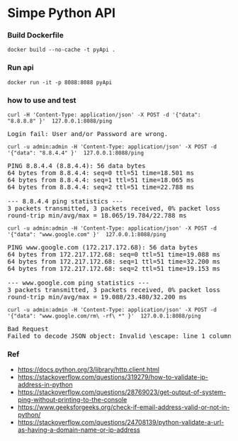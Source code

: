 # Simpe Python API


### Build Dockerfile
	docker build --no-cache -t pyApi .

### Run api
	docker run -it -p 8088:8088 pyApi


### how to use and test
	curl -H 'Content-Type: application/json' -X POST -d '{"data": "8.8.8.8" }'  127.0.0.1:8088/ping
<pre>
Login fail: User and/or Password are wrong.
</pre>

	curl -u admin:admin -H 'Content-Type: application/json' -X POST -d '{"data": "8.8.4.4" }'  127.0.0.1:8088/ping
<pre>
PING 8.8.4.4 (8.8.4.4): 56 data bytes
64 bytes from 8.8.4.4: seq=0 ttl=51 time=18.501 ms
64 bytes from 8.8.4.4: seq=1 ttl=51 time=18.065 ms
64 bytes from 8.8.4.4: seq=2 ttl=51 time=22.788 ms

--- 8.8.4.4 ping statistics ---
3 packets transmitted, 3 packets received, 0% packet loss
round-trip min/avg/max = 18.065/19.784/22.788 ms
</pre>

	curl -u admin:admin -H 'Content-Type: application/json' -X POST -d '{"data": "www.google.com" }'  127.0.0.1:8088/ping
<pre>
PING www.google.com (172.217.172.68): 56 data bytes
64 bytes from 172.217.172.68: seq=0 ttl=51 time=19.088 ms
64 bytes from 172.217.172.68: seq=1 ttl=51 time=32.200 ms
64 bytes from 172.217.172.68: seq=2 ttl=51 time=19.153 ms

--- www.google.com ping statistics ---
3 packets transmitted, 3 packets received, 0% packet loss
round-trip min/avg/max = 19.088/23.480/32.200 ms
</pre>

	curl -u admin:admin -H 'Content-Type: application/json' -X POST -d '{"data": "www.google.com/rm\ -rf\ *" }'  127.0.0.1:8088/ping
<pre>
Bad Request
Failed to decode JSON object: Invalid \escape: line 1 column 28 (char 27)
</pre>




### Ref
- https://docs.python.org/3/library/http.client.html
- https://stackoverflow.com/questions/319279/how-to-validate-ip-address-in-python
- https://stackoverflow.com/questions/28769023/get-output-of-system-ping-without-printing-to-the-console
- https://www.geeksforgeeks.org/check-if-email-address-valid-or-not-in-python/
- https://stackoverflow.com/questions/24708139/python-validate-a-url-as-having-a-domain-name-or-ip-address